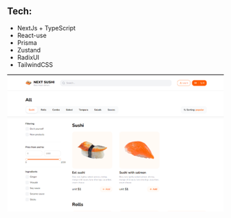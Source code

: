 ## Tech:
- NextJs + TypeScript
- React-use
- Prisma
- Zustand
- RadixUI
- TailwindCSS


![Screen](screenshot.png)
